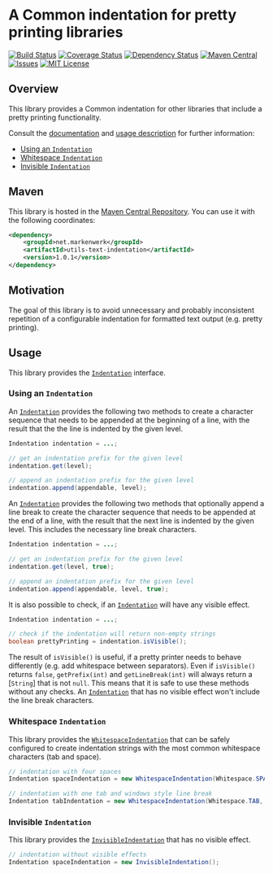 # A Common indentation for pretty printing libraries

[![Build Status](https://travis-ci.org/markenwerk/java-utils-text-indentation.svg?branch=master)](https://travis-ci.org/markenwerk/java-utils-text-indentation)
[![Coverage Status](https://coveralls.io/repos/github/markenwerk/java-utils-text-indentation/badge.svg?branch=master)](https://coveralls.io/github/markenwerk/java-utils-text-indentation?branch=master)
[![Dependency Status](https://www.versioneye.com/user/projects/571906ddfcd19a0039f17ad9/badge.svg)](https://www.versioneye.com/user/projects/571906ddfcd19a0039f17ad9)
[![Maven Central](https://maven-badges.herokuapp.com/maven-central/net.markenwerk/utils-text-indentation/badge.svg)](https://maven-badges.herokuapp.com/maven-central/net.markenwerk/utils-text-indentation)
[![Issues](https://img.shields.io/github/issues/markenwerk/java-utils-text-indentation.svg)](https://github.com/markenwerk/java-utils-text-indentation/issues)
[![MIT License](https://img.shields.io/badge/license-MIT-brightgreen.svg)](https://github.com/markenwerk/java-utils-text-indentation/blob/master/LICENSE)

## Overview

This library provides a Common indentation for other libraries that include a pretty printing functionality.

Consult the [documentation](http://markenwerk.github.io/java-utils-text-indentation/javadoc/index.html) and [usage description](#usage) for further information:

- [Using an `Indentation`](#using-an-indentation)
- [Whitespace `Indentation`](#whitespace-indentation)
- [Invisible `Indentation`](#invisible-indentation)

## Maven

This library is hosted in the [Maven Central Repository](https://maven-badges.herokuapp.com/maven-central/net.markenwerk/utils-text-indentation). You can use it with the following coordinates:

```xml
<dependency>
	<groupId>net.markenwerk</groupId>
	<artifactId>utils-text-indentation</artifactId>
	<version>1.0.1</version>
</dependency>
```

## Motivation

The goal of this library is to avoid unnecessary and probably inconsistent repetition of a configurable indentation for formatted text output (e.g. pretty printing).
 
## Usage

This library provides the [`Indentation`][Indentation] interface.

### Using an `Indentation`

An [`Indentation`][Indentation] provides the following two methods to create a character sequence that needs to be appended at the beginning of a line, with the result that the the line is indented by the given level.

```java
Indentation indentation = ...;

// get an indentation prefix for the given level
indentation.get(level);

// append an indentation prefix for the given level
indentation.append(appendable, level);
```

An [`Indentation`][Indentation] provides the following two methods that optionally append a line break to create the character sequence that needs to be appended at the end of a line, with the result that the next line is indented by the given level. This includes the necessary line break characters.

```java
Indentation indentation = ...;

// get an indentation prefix for the given level
indentation.get(level, true);

// append an indentation prefix for the given level
indentation.append(appendable, level, true);
```

It is also possible to check, if an [`Indentation`][Indentation] will have any visible effect.

```java
Indentation indentation = ...;

// check if the indentation will return non-empty strings 
boolean prettyPrinting = indentation.isVisible();
```

The result of `isVisible()` is useful, if a pretty printer needs to behave differently (e.g. add whitespace between separators). Even if `isVisible()` returns `false`, `getPrefix(int)` and `getLineBreak(int)` will always return a [`String`] that is not `null`. This means that it is safe to use these methods without any checks. An [`Indentation`][Indentation] that has no visible effect won't include the line break characters.

### Whitespace `Indentation`

This library provides the [`WhitespaceIndentation`][WhitespaceIndentation] that can be safely configured to create indentation strings with the most common whitespace characters (tab and space).

```java
// indentation with four spaces
Indentation spaceIndentation = new WhitespaceIndentation(Whitespace.SPACE, 4);

// indentation with one tab and windows style line break
Indentation tabIndentation = new WhitespaceIndentation(Whitespace.TAB, 1, LineBreak.WINDOWS);
```

### Invisible `Indentation`

This library provides the [`InvisibleIndentation`][InvisibleIndentation] that has no visible effect.

```java
// indentation without visible effects
Indentation spaceIndentation = new InvisibleIndentation();
```

[Indentation]:  http://markenwerk.github.io/java-utils-text-indentation/index.html?net/markenwerk/utils/text/indentation/Indentation.html
[InvisibleIndentation]:  http://markenwerk.github.io/java-utils-text-indentation/index.html?net/markenwerk/utils/text/indentation/InvisibleIndentation.html
[WhitespaceIndentation]:  http://markenwerk.github.io/java-utils-text-indentation/index.html?net/markenwerk/utils/text/indentation/WhitespaceIndentation.html


[String]: http://docs.oracle.com/javase/8/docs/api/index.html?java/lang/String.html

